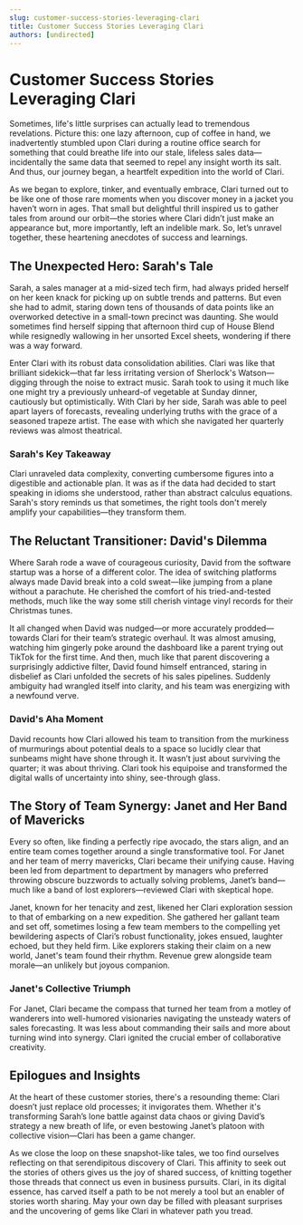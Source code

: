 ```yaml
---
slug: customer-success-stories-leveraging-clari
title: Customer Success Stories Leveraging Clari
authors: [undirected]
---
```



# Customer Success Stories Leveraging Clari

Sometimes, life's little surprises can actually lead to tremendous revelations. Picture this: one lazy afternoon, cup of coffee in hand, we inadvertently stumbled upon Clari during a routine office search for something that could breathe life into our stale, lifeless sales data—incidentally the same data that seemed to repel any insight worth its salt. And thus, our journey began, a heartfelt expedition into the world of Clari.

As we began to explore, tinker, and eventually embrace, Clari turned out to be like one of those rare moments when you discover money in a jacket you haven’t worn in ages. That small but delightful thrill inspired us to gather tales from around our orbit—the stories where Clari didn’t just make an appearance but, more importantly, left an indelible mark. So, let’s unravel together, these heartening anecdotes of success and learnings.

## The Unexpected Hero: Sarah's Tale

Sarah, a sales manager at a mid-sized tech firm, had always prided herself on her keen knack for picking up on subtle trends and patterns. But even she had to admit, staring down tens of thousands of data points like an overworked detective in a small-town precinct was daunting. She would sometimes find herself sipping that afternoon third cup of House Blend while resignedly wallowing in her unsorted Excel sheets, wondering if there was a way forward.

Enter Clari with its robust data consolidation abilities. Clari was like that brilliant sidekick—that far less irritating version of Sherlock's Watson—digging through the noise to extract music. Sarah took to using it much like one might try a previously unheard-of vegetable at Sunday dinner, cautiously but optimistically. With Clari by her side, Sarah was able to peel apart layers of forecasts, revealing underlying truths with the grace of a seasoned trapeze artist. The ease with which she navigated her quarterly reviews was almost theatrical.

### Sarah's Key Takeaway

Clari unraveled data complexity, converting cumbersome figures into a digestible and actionable plan. It was as if the data had decided to start speaking in idioms she understood, rather than abstract calculus equations. Sarah's story reminds us that sometimes, the right tools don't merely amplify your capabilities—they transform them. 

## The Reluctant Transitioner: David's Dilemma

Where Sarah rode a wave of courageous curiosity, David from the software startup was a horse of a different color. The idea of switching platforms always made David break into a cold sweat—like jumping from a plane without a parachute. He cherished the comfort of his tried-and-tested methods, much like the way some still cherish vintage vinyl records for their Christmas tunes.

It all changed when David was nudged—or more accurately prodded—towards Clari for their team’s strategic overhaul. It was almost amusing, watching him gingerly poke around the dashboard like a parent trying out TikTok for the first time. And then, much like that parent discovering a surprisingly addictive filter, David found himself entranced, staring in disbelief as Clari unfolded the secrets of his sales pipelines. Suddenly ambiguity had wrangled itself into clarity, and his team was energizing with a newfound verve.

### David's Aha Moment

David recounts how Clari allowed his team to transition from the murkiness of murmurings about potential deals to a space so lucidly clear that sunbeams might have shone through it. It wasn’t just about surviving the quarter; it was about thriving. Clari took his equipoise and transformed the digital walls of uncertainty into shiny, see-through glass.

## The Story of Team Synergy: Janet and Her Band of Mavericks

Every so often, like finding a perfectly ripe avocado, the stars align, and an entire team comes together around a single transformative tool. For Janet and her team of merry mavericks, Clari became their unifying cause. Having been led from department to department by managers who preferred throwing obscure buzzwords to actually solving problems, Janet’s band—much like a band of lost explorers—reviewed Clari with skeptical hope.

Janet, known for her tenacity and zest, likened her Clari exploration session to that of embarking on a new expedition. She gathered her gallant team and set off, sometimes losing a few team members to the compelling yet bewildering aspects of Clari’s robust functionality, jokes ensued, laughter echoed, but they held firm. Like explorers staking their claim on a new world, Janet's team found their rhythm. Revenue grew alongside team morale—an unlikely but joyous companion.

### Janet's Collective Triumph

For Janet, Clari became the compass that turned her team from a motley of wanderers into well-humored visionaries navigating the unsteady waters of sales forecasting. It was less about commanding their sails and more about turning wind into synergy. Clari ignited the crucial ember of collaborative creativity.

## Epilogues and Insights

At the heart of these customer stories, there's a resounding theme: Clari doesn’t just replace old processes; it invigorates them. Whether it's transforming Sarah’s lone battle against data chaos or giving David’s strategy a new breath of life, or even bestowing Janet’s platoon with collective vision—Clari has been a game changer.

As we close the loop on these snapshot-like tales, we too find ourselves reflecting on that serendipitous discovery of Clari. This affinity to seek out the stories of others gives us the joy of shared success, of knitting together those threads that connect us even in business pursuits. Clari, in its digital essence, has carved itself a path to be not merely a tool but an enabler of stories worth sharing. May your own day be filled with pleasant surprises and the uncovering of gems like Clari in whatever path you tread.
